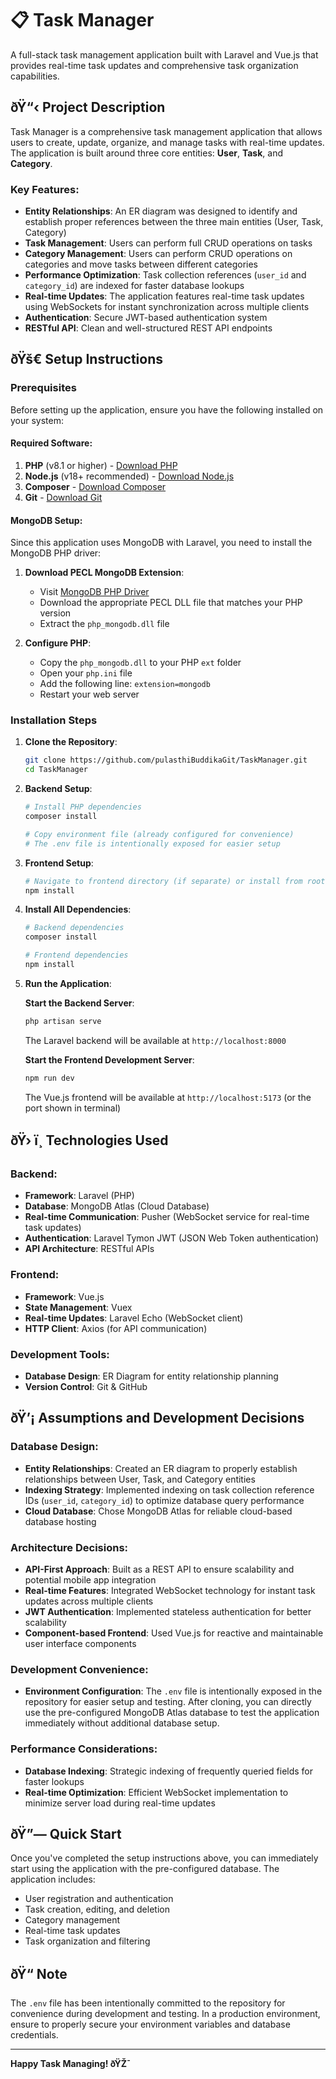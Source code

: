 #  📋 Task Manager

A full-stack task management application built with Laravel and Vue.js that provides real-time task updates and comprehensive task organization capabilities.

## ðŸ“‹ Project Description

Task Manager is a comprehensive task management application that allows users to create, update, organize, and manage tasks with real-time updates. The application is built around three core entities: **User**, **Task**, and **Category**.

### Key Features:
- **Entity Relationships**: An ER diagram was designed to identify and establish proper references between the three main entities (User, Task, Category)
- **Task Management**: Users can perform full CRUD operations on tasks
- **Category Management**: Users can perform CRUD operations on categories and move tasks between different categories
- **Performance Optimization**: Task collection references (`user_id` and `category_id`) are indexed for faster database lookups
- **Real-time Updates**: The application features real-time task updates using WebSockets for instant synchronization across multiple clients
- **Authentication**: Secure JWT-based authentication system
- **RESTful API**: Clean and well-structured REST API endpoints

## ðŸš€ Setup Instructions

### Prerequisites

Before setting up the application, ensure you have the following installed on your system:

#### Required Software:
1. **PHP** (v8.1 or higher) - [Download PHP](https://www.php.net/downloads)
2. **Node.js** (v18+ recommended) - [Download Node.js](https://nodejs.org/en/)
3. **Composer** - [Download Composer](https://getcomposer.org/)
4. **Git** - [Download Git](https://git-scm.com/)

#### MongoDB Setup:
Since this application uses MongoDB with Laravel, you need to install the MongoDB PHP driver:

1. **Download PECL MongoDB Extension**:
   - Visit [MongoDB PHP Driver](https://www.php.net/manual/en/mongodb.installation.pecl.php)
   - Download the appropriate PECL DLL file that matches your PHP version
   - Extract the `php_mongodb.dll` file

2. **Configure PHP**:
   - Copy the `php_mongodb.dll` to your PHP `ext` folder
   - Open your `php.ini` file
   - Add the following line: `extension=mongodb`
   - Restart your web server

### Installation Steps

1. **Clone the Repository**:
   ```bash
   git clone https://github.com/pulasthiBuddikaGit/TaskManager.git
   cd TaskManager
   ```

2. **Backend Setup**:
   ```bash
   # Install PHP dependencies
   composer install
   
   # Copy environment file (already configured for convenience)
   # The .env file is intentionally exposed for easier setup
   ```

3. **Frontend Setup**:
   ```bash
   # Navigate to frontend directory (if separate) or install from root
   npm install
   ```

4. **Install All Dependencies**:
   ```bash
   # Backend dependencies
   composer install
   
   # Frontend dependencies  
   npm install
   ```

5. **Run the Application**:
   
   **Start the Backend Server**:
   ```bash
   php artisan serve
   ```
   The Laravel backend will be available at `http://localhost:8000`

   **Start the Frontend Development Server**:
   ```bash
   npm run dev
   ```
   The Vue.js frontend will be available at `http://localhost:5173` (or the port shown in terminal)

## ðŸ› ï¸ Technologies Used

### Backend:
- **Framework**: Laravel (PHP)
- **Database**: MongoDB Atlas (Cloud Database)
- **Real-time Communication**: Pusher (WebSocket service for real-time task updates)
- **Authentication**: Laravel Tymon JWT (JSON Web Token authentication)
- **API Architecture**: RESTful APIs

### Frontend:
- **Framework**: Vue.js
- **State Management**: Vuex
- **Real-time Updates**: Laravel Echo (WebSocket client)
- **HTTP Client**: Axios (for API communication)

### Development Tools:
- **Database Design**: ER Diagram for entity relationship planning
- **Version Control**: Git & GitHub

## ðŸ’¡ Assumptions and Development Decisions

### Database Design:
- **Entity Relationships**: Created an ER diagram to properly establish relationships between User, Task, and Category entities
- **Indexing Strategy**: Implemented indexing on task collection reference IDs (`user_id`, `category_id`) to optimize database query performance
- **Cloud Database**: Chose MongoDB Atlas for reliable cloud-based database hosting

### Architecture Decisions:
- **API-First Approach**: Built as a REST API to ensure scalability and potential mobile app integration
- **Real-time Features**: Integrated WebSocket technology for instant task updates across multiple clients
- **JWT Authentication**: Implemented stateless authentication for better scalability
- **Component-based Frontend**: Used Vue.js for reactive and maintainable user interface components

### Development Convenience:
- **Environment Configuration**: The `.env` file is intentionally exposed in the repository for easier setup and testing. After cloning, you can directly use the pre-configured MongoDB Atlas database to test the application immediately without additional database setup.

### Performance Considerations:
- **Database Indexing**: Strategic indexing of frequently queried fields for faster lookups
- **Real-time Optimization**: Efficient WebSocket implementation to minimize server load during real-time updates

## ðŸ”— Quick Start

Once you've completed the setup instructions above, you can immediately start using the application with the pre-configured database. The application includes:

- User registration and authentication
- Task creation, editing, and deletion
- Category management
- Real-time task updates
- Task organization and filtering

## ðŸ“ Note

The `.env` file has been intentionally committed to the repository for convenience during development and testing. In a production environment, ensure to properly secure your environment variables and database credentials.

---

**Happy Task Managing! ðŸŽ¯**
